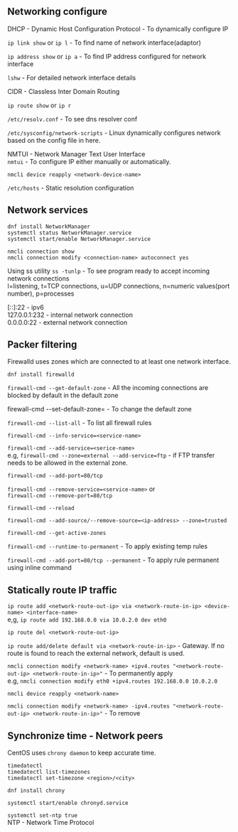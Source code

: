 ## Networking configure

DHCP - Dynamic Host Configuration Protocol - To dynamically configure IP   

`ip link show` or `ip l` - To find name of network interface(adaptor)  

`ip address show` or `ip a` - To find IP address configured for network interface  

`lshw` - For detailed network interface details  

CIDR - Classless Inter Domain Routing  

`ip route show` or `ip r`  

`/etc/resolv.conf` - To see dns resolver conf  

`/etc/sysconfig/network-scripts` - Linux dynamically configures network based on the config file in here.  

NMTUI - Network Manager Text User Interface  
`nmtui` - To configure IP either manually or automatically.  

`nmcli device reapply <network-device-name>`  

`/etc/hosts` - Static resolution configuration  


## Network services

`dnf install NetworkManager`  
`systemctl status NetworkManager.service`  
`systemctl start/enable NetworkManager.service`  

`nmcli connection show`  
`nmcli connection modify <connection-name> autoconnect yes`  

Using ss utility
`ss -tunlp`  - To see program ready to accept incoming network connections  
	l=listening,  t=TCP connections,  u=UDP connections,  n=numeric values(port number),  p=processes  
	
[::]:22 - ipv6  
127.0.0.1:232 - internal network connection  
0.0.0.0:22 - external network connection  


## Packer filtering

Firewalld uses zones which are connected to at least one network interface.  

`dnf install firewalld`  

`firewall-cmd --get-default-zone` - All the incoming connections are blocked by default in the default zone  

firewall-cmd --set-default-zone=<zone-name> - To change the default zone  

`firewall-cmd --list-all` - To list all firewall rules  

`firewall-cmd --info-service=<service-name>`  

`firewall-cmd --add-service=<serice-name>`  
e.g, `firewall-cmd --zone=external --add-service=ftp` - if FTP transfer needs to be allowed in the external zone.  

`firewall-cmd --add-port=80/tcp`  

`firewall-cmd --remove-service=<service-name>` or  
`firewall-cmd --remove-port=80/tcp`  

`firewall-cmd --reload`  

`firewall-cmd --add-source/--remove-source=<ip-address> --zone=trusted`  

`firewall-cmd --get-active-zones`  

`firewall-cmd --runtime-to-permanent` - To apply existing temp rules  

`firewall-cmd --add-port=80/tcp --permanent` - To apply rule permanent using inline command  


## Statically route IP traffic

`ip route add <network-route-out-ip> via <network-route-in-ip> <device-name> <interface-name>`  
e,g, `ip route add 192.168.0.0 via 10.0.2.0 dev eth0`  

`ip route del <network-route-out-ip>`  

`ip route add/delete default via <network-route-in-ip>` - Gateway. If no route is found to reach the external network, default is used.  

`nmcli connection modify <network-name> +ipv4.routes "<network-route-out-ip> <network-route-in-ip>"` - To permanently apply  
e.g, `nmcli connection modify eth0 +ipv4.routes 192.168.0.0 10.0.2.0`  

`nmcli device reapply <network-name>`  

`nmcli connection modify <network-name> -ipv4.routes "<network-route-out-ip> <network-route-in-ip>"` - To remove  


## Synchronize time - Network peers

CentOS uses `chrony daemon` to keep accurate time.  

`timedatectl`  
`timedatectl list-timezones`  
`timedatectl set-timezone <region>/<city>`  

`dnf install chrony`  

`systemctl start/enable chronyd.service`  

`systemctl set-ntp true`  
NTP - Network Time Protocol  
